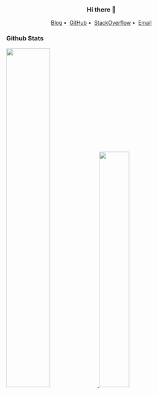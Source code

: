 <h3 align="center">Hi there 👋</h3>

<p align="center">
<a href="https://blog.just666.com">Blog</a>&nbsp;•&nbsp;
<a href="https://github.com/shawn-bluce">GitHub</a>&nbsp;•&nbsp;
<a href="https://stackoverflow.com/users/8969875/shawn">StackOverflow</a>&nbsp;•&nbsp;
<a href="mailto:shawnbluce@gmail.com">Email</a>
</p>

### Github Stats

<a href="https://github.com/shawn-bluce">
    <img src="https://github-readme-stats.vercel.app/api?username=shawn-bluce&show_icons=true&layout=compact&count_private=true&hide_title=true&theme=default" style="width: 48%; max-width: 48%; min-width: 48%;">
</a>

<a href="https://github.com/shawn-bluce">
    <img src="https://github-readme-stats.vercel.app/api/top-langs/?username=shawn-bluce&layout=compact&count_private=true&hide=html&theme=default" style="width: 40%; max-width: 40%; min-width: 40%;">
</a>